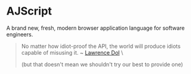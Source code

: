 # AJScript

A brand new, fresh, modern browser application language for software engineers.

> No matter how idiot-proof the API, the world will produce idiots capable of misusing it.
> ~ [Lawrence Dol](https://github.com/tc39/proposal-regex-escaping/issues/37#issuecomment-739081896) \
> 
> (but that doesn't mean we shouldn't try our best to provide one)

